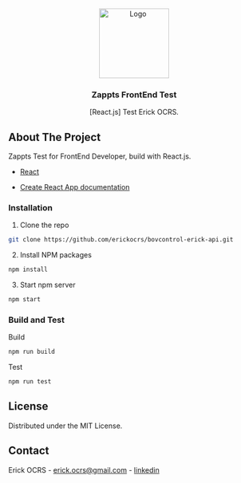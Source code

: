 <!-- PROJECT LOGO -->
<br />
<p align="center">
  <img src="public/logo-zappts.svg" alt="Logo" width="140" >

  <h3 align="center">Zappts FrontEnd Test</h3>

  <p align="center">
    [React.js] Test Erick OCRS.
  </p>
</p>


<!-- ABOUT THE PROJECT -->
## About The Project

Zappts Test for FrontEnd Developer, build with React.js.

* [React](https://reactjs.org/)

* [Create React App documentation](https://facebook.github.io/create-react-app/docs/getting-started)

### Installation

1. Clone the repo
```sh
git clone https://github.com/erickocrs/bovcontrol-erick-api.git
```
2. Install NPM packages
```sh
npm install
```
3. Start npm server
```sh
npm start
```


### Build and Test

Build
```sh
npm run build
```

Test
```sh
npm run test
```


## License

Distributed under the MIT License.


## Contact

Erick OCRS - erick.ocrs@gmail.com - [linkedin][linkedin-url]

[linkedin-url]: https://linkedin.com/in/erick-ocrs